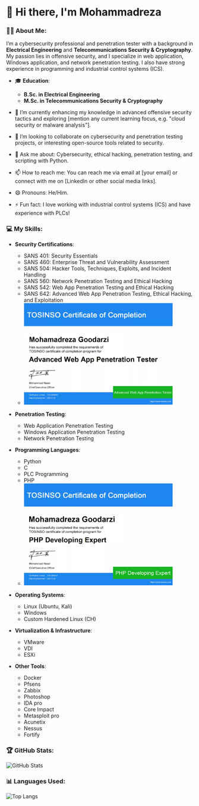 # 👋 Hi there, I'm Mohammadreza 

### 👨‍💻 About Me:
I’m a cybersecurity professional and penetration tester with a background in **Electrical Engineering** and **Telecommunications Security & Cryptography**. My passion lies in offensive security, and I specialize in web application, Windows application, and network penetration testing. I also have strong experience in programming and industrial control systems (ICS).

- 🎓 **Education**:
  - **B.Sc. in Electrical Engineering**
  - **M.Sc. in Telecommunications Security & Cryptography**

- 🌱 I’m currently enhancing my knowledge in advanced offensive security tactics and exploring [mention any current learning focus, e.g. "cloud security or malware analysis"].
- 👯 I’m looking to collaborate on cybersecurity and penetration testing projects, or interesting open-source tools related to security.
- 💬 Ask me about: Cybersecurity, ethical hacking, penetration testing, and scripting with Python.
- 📫 How to reach me: You can reach me via email at [your email] or connect with me on [LinkedIn or other social media links].
- 😄 Pronouns: He/Him.
- ⚡ Fun fact: I love working with industrial control systems (ICS) and have experience with PLCs!

### 💻 My Skills:

- **Security Certifications**:
  - SANS 401: Security Essentials
  - SANS 460: Enterprise Threat and Vulnerability Assessment
  - SANS 504: Hacker Tools, Techniques, Exploits, and Incident Handling
  - SANS 560: Network Penetration Testing and Ethical Hacking
  - SANS 542: Web App Penetration Testing and Ethical Hacking
  - SANS 642: Advanced Web App Penetration Testing, Ethical Hacking, and Exploitation
  - <img src="Certificate_SANS642.png" alt="SANS642 Certificate" width="400">

- **Penetration Testing**:
  - Web Application Penetration Testing
  - Windows Application Penetration Testing
  - Network Penetration Testing

- **Programming Languages**:
  - Python
  - C
  - PLC Programming
  - PHP
  - <img src="Certificate_PHP.png" alt="PHP Certificate" width="400">

- **Operating Systems**:
  - Linux (Ubuntu, Kali)
  - Windows
  - Custom Hardened Linux (CH)

- **Virtualization & Infrastructure**:
  - VMware
  - VDI
  - ESXi

- **Other Tools**:
  - Docker
  - Pfsens
  - Zabbix
  - Photoshop
  - IDA pro
  - Core Impact
  - Metasploit pro
  - Acunetix 
  - Nessus
  - Fortify

### 🏆 GitHub Stats:
![GitHub Stats](https://github-readme-stats.vercel.app/api?username=mohamadrezagoodarzi&show_icons=true&theme=radical)

### 📊 Languages Used:
![Top Langs](https://github-readme-stats.vercel.app/api/top-langs/?username=mohamadrezagoodarzi&layout=compact&theme=radical)

